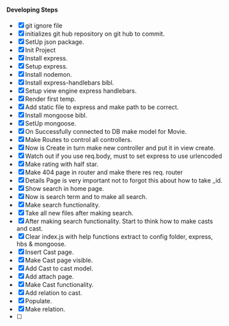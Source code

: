 

#### Developing Steps 

 - [X] git ignore file
 - [X] initializes git hub repository on git hub to commit.
 - [X] SetUp json package.
 - [X] Init Project 
 - [X] Install express.
 - [X] Setup express.
 - [X] Install nodemon.
 - [X] Install express-handlebars bibl.
 - [X] Setup view engine express handlebars. 
 - [X] Render first temp. 
 - [X] Add static file to express and make path to be correct. 
 - [X] Install mongoose bibl.
 - [X] SetUp mongoose.
 - [X] On Successfully connected to DB make model for Movie.
 - [X] Make Routes to control all controllers.
 - [X] Now is Create in turn make new controller and put it in view create.
 - [X] Watch out if you use req.body, must to set express to use urlencoded
 - [X] Make rating with half star. 
 - [X] Make 404 page in router and make there res req. router
 - [X] Details Page is very important not to forgot this about how to take _id.
 - [X] Show search in home page. 
 - [X] Now is search term and to make all search. 
 - [X] Make search functionality.
 - [X] Take all new files after making search. 
 - [X] After making search functionality. Start to think how to make casts and cast.
 - [X] Clear index.js with help functions extract to config folder, express, hbs & mongoose. 
 - [X] Insert Cast page. 
 - [X] Make Cast page visible. 
 - [X] Add Cast to cast model.
 - [X] Add attach page.
 - [X] Make Cast functionality.
 - [X] Add relation to cast.
 - [X] Populate.
 - [X] Make relation.
 - [ ] 